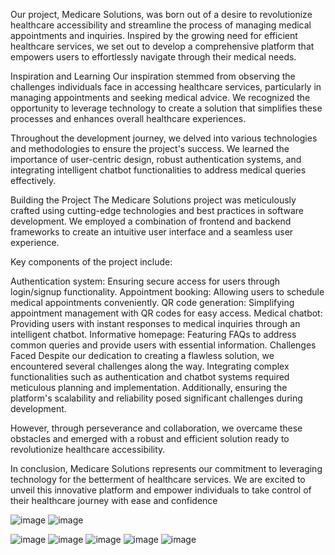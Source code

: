 Our project, Medicare Solutions, was born out of a desire to revolutionize healthcare accessibility and streamline the process of managing medical appointments and inquiries. Inspired by the growing need for efficient healthcare services, we set out to develop a comprehensive platform that empowers users to effortlessly navigate through their medical needs.

Inspiration and Learning
Our inspiration stemmed from observing the challenges individuals face in accessing healthcare services, particularly in managing appointments and seeking medical advice. We recognized the opportunity to leverage technology to create a solution that simplifies these processes and enhances overall healthcare experiences.

Throughout the development journey, we delved into various technologies and methodologies to ensure the project's success. We learned the importance of user-centric design, robust authentication systems, and integrating intelligent chatbot functionalities to address medical queries effectively.

Building the Project
The Medicare Solutions project was meticulously crafted using cutting-edge technologies and best practices in software development. We employed a combination of frontend and backend frameworks to create an intuitive user interface and a seamless user experience.

Key components of the project include:

Authentication system: Ensuring secure access for users through login/signup functionality.
Appointment booking: Allowing users to schedule medical appointments conveniently.
QR code generation: Simplifying appointment management with QR codes for easy access.
Medical chatbot: Providing users with instant responses to medical inquiries through an intelligent chatbot.
Informative homepage: Featuring FAQs to address common queries and provide users with essential information.
Challenges Faced
Despite our dedication to creating a flawless solution, we encountered several challenges along the way. Integrating complex functionalities such as authentication and chatbot systems required meticulous planning and implementation. Additionally, ensuring the platform's scalability and reliability posed significant challenges during development.

However, through perseverance and collaboration, we overcame these obstacles and emerged with a robust and efficient solution ready to revolutionize healthcare accessibility.

In conclusion, Medicare Solutions represents our commitment to leveraging technology for the betterment of healthcare services. We are excited to unveil this innovative platform and empower individuals to take control of their healthcare journey with ease and confidence

![image](https://github.com/MukeshAofficial/CareMatch/assets/132742860/0467beda-67db-4da1-8aac-0c1f453d2aa8)
![image](https://github.com/MukeshAofficial/CareMatch/assets/132742860/23c945ba-2f36-461b-a47e-049202425abd)

![image](https://github.com/MukeshAofficial/CareMatch/assets/132742860/a7ba1007-b2db-4c0d-8a7c-7d387df95d7f)
![image](https://github.com/MukeshAofficial/CareMatch/assets/132742860/ee00e340-6c5a-4fe4-8270-42348cc50f9d)
![image](https://github.com/MukeshAofficial/CareMatch/assets/132742860/c5704802-4240-40a7-843c-58715877c3c1)
![image](https://github.com/MukeshAofficial/CareMatch/assets/132742860/5e213734-6bae-4b3d-a321-50d88d9d7776)
![image](https://github.com/MukeshAofficial/CareMatch/assets/132742860/56032fe0-63e9-483f-91ba-04147143a96f)

